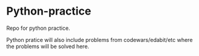 # Python-practice
Repo for python practice.

Python pratice will also include problems from codewars/edabit/etc where the problems will be solved here.
